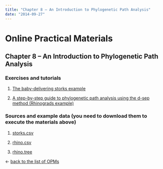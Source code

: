 ```yaml
---
title: "Chapter 8 – An Introduction to Phylogenetic Path Analysis"
date: "2014-09-27"
---
```


# **Online Practical Materials**

## Chapter 8 – An Introduction to Phylogenetic Path Analysis

### Exercises and tutorials

1) [The baby-delivering storks example](http://www.mpcm-evolution.com/practice/online-practical-material-chapter-8/chapter-8-1-baby-delivering-storks-example "Chapter 8: 1 The baby-delivering storks example")

2) [A step-by-step guide to phylogenetic path analysis using the d-sep method (Rhinograds example)](http://www.mpcm-evolution.com/practice/online-practical-material-chapter-8/chapter-8-2-step-step-guide-phylogenetic-path-analysis-using-d-sep-method-rhinograds-example "Chapter 8: 2 A step-by-step guide to phylogenetic path analysis using the d-sep method (Rhinograds example)")

### Sources and example data (you need to download them to execute the materials above)

1) [storks.csv](http://mpcm-evolution.com/OPM/Chapter8_OPM/download/storks.csv "storks.csv")

2) [rhino.csv](http://mpcm-evolution.com/OPM/Chapter8_OPM/download/rhino.csv "rhino.csv")

3) [rhino.tree](http://mpcm-evolution.com/OPM/Chapter8_OPM/download/rhino.tree "rhino.tree")

← [back to the list of OPMs](http://www.mpcm-evolution.com/practice "Practice")
